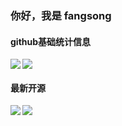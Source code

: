 
<!--
**fangsong0517/fangsong0517** is a ✨ _special_ ✨ repository because its `README.md` (this file) appears on your GitHub profile.

Here are some ideas to get you started:

- 🔭 I’m currently working on ...
- 🌱 I’m currently learning ...
- 👯 I’m looking to collaborate on ...
- 🤔 I’m looking for help with ...
- 💬 Ask me about ...
- 📫 How to reach me: ...
- 😄 Pronouns: ...
- ⚡ Fun fact: ...
-->
### 你好，我是 fangsong

#### github基础统计信息
<a href="https://github.com/fangsong0517">
  <img align="left" src="https://github-readme-stats.vercel.app/api?username=fangsong0517&count_private=true&show_icons=true&theme=radical" />
</a>

<a href="https://github.com/fangsong0517">
  <img align="center" src="https://github-readme-stats.vercel.app/api/top-langs/?username=fangsong0517&layout=compact" />
</a>

#### 最新开源

<a href="https://github.com/fangsong0517/Mynotes">
  <img align="left" src="https://github-readme-stats.vercel.app/api/pin/?username=fangsong0517&repo=Mynotes&theme=radical" />
</a>

<a href="https://github.com/fangsong0517/Hython">
  <img align="center" src="https://github-readme-stats.vercel.app/api/pin/?username=fangsong0517&repo=Hython&theme=radical" />
</a>
